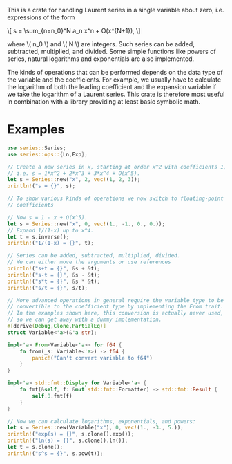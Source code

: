 This is a crate for handling Laurent series in a single variable
about zero, i.e. expressions of the form

\\[ s = \sum_{n=n_0}^N a_n x^n + O(x^{N+1}), \\]

where \\( n_0 \\) and \\( N \\) are integers. Such series can be
added, subtracted, multiplied, and divided. Some simple functions
like powers of series, natural logarithms and exponentials are also
implemented.

The kinds of operations that can be performed depends on the data
type of the variable and the coefficients. For example, we usually
have to calculate the logarithm of both the leading coefficient and
the expansion variable if we take the logarithm of a Laurent
series. This crate is therefore most useful in combination with a
library providing at least basic symbolic math.

# Examples

```rust
use series::Series;
use series::ops::{Ln,Exp};

// Create a new series in x, starting at order x^2 with coefficients 1, 2, 3,
// i.e. s = 1*x^2 + 2*x^3 + 3*x^4 + O(x^5).
let s = Series::new("x", 2, vec!(1, 2, 3));
println!("s = {}", s);

// To show various kinds of operations we now switch to floating-point
// coefficients

// Now s = 1 - x + O(x^5).
let s = Series::new("x", 0, vec!(1., -1., 0., 0.));
// Expand 1/(1-x) up to x^4.
let t = s.inverse();
println!("1/(1-x) = {}", t);

// Series can be added, subtracted, multiplied, divided.
// We can either move the arguments or use references
println!("s+t = {}", &s + &t);
println!("s-t = {}", &s - &t);
println!("s*t = {}", &s * &t);
println!("s/t = {}", s/t);

// More advanced operations in general require the variable type to be
// convertible to the coefficient type by implementing the From trait.
// In the examples shown here, this conversion is actually never used,
// so we can get away with a dummy implementation.
#[derive(Debug,Clone,PartialEq)]
struct Variable<'a>(&'a str);

impl<'a> From<Variable<'a>> for f64 {
    fn from(_s: Variable<'a>) -> f64 {
        panic!("Can't convert variable to f64")
    }
}

impl<'a> std::fmt::Display for Variable<'a> {
    fn fmt(&self, f: &mut std::fmt::Formatter) -> std::fmt::Result {
        self.0.fmt(f)
    }
}

// Now we can calculate logarithms, exponentials, and powers:
let s = Series::new(Variable("x"), 0, vec!(1., -3., 5.));
println!("exp(s) = {}", s.clone().exp());
println!("ln(s) = {}", s.clone().ln());
let t = s.clone();
println!("s^s = {}", s.pow(t));
```
